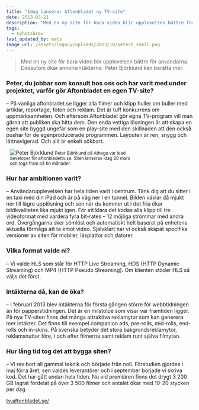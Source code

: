 ```yaml
---
title: "Idag lanserar Aftonbladet ny TV-site"
date: 2013-03-21
description: "Med en ny site för bara video blir upplevelsen bättre för användarna. Dessutom ökar annonsintäkterna."
tags:
  - nyhetsbrev
last_updated_by: mats
image_url: /assets/legacy/uploads/2013/10/peterb_small.png
---
```


> Med en ny site för bara video blir upplevelsen bättre för användarna. Dessutom ökar annonsintäkterna. Peter Björklund kan berätta mer.

### Peter, du jobbar som konsult hos oss och har varit med under projektet, varför gör Aftonbladet en egen TV-site?

– På vanliga aftonbladet.se ligger alla filmer och klipp huller om buller med artiklar, reportage, foton och reklam. Det är tuff konkurrens om uppmärksamheten. Och eftersom Aftonbladet gör egna TV-program vill man gärna att publiken ska hitta dem. Den enda vettiga lösningen är att skapa en egen site byggd ungefär som en play-site med den skillnaden att den också pushar för de egenproducerade programmen. Layouten är ren, snygg och lättnavigerad. Och allt är enkelt sökbart.
<div class="float_right" style="max-width:342px; margin-left: 10px;">
<img alt="Peter Björklund" src="http://i3.createsend1.com/ei/j/E4/B9B/A5B/080812/peter.png"/>
<small>Peter Björklund på Athega var lead developer för aftonbladettv.se. Siten lanseras idag 20 mars och togs fram på tio månader.</small>
</div>

### Hur har ambitionen varit?

– Användarupplevelsen har hela tiden varit i centrum. Tänk dig att du sitter i en taxi med din iPad och är på väg ner i en tunnel. Bilden växlar då mjukt ner till lägre upplösning och sen när du kommer ut i det fria ökar bildkvaliteten lika mjukt igen. För att klara det kodas alla klipp till tre videoformat med vardera fyra bit-rates – 12 möjliga strömmar med andra ord. Övergångarna sker sömlöst och automatiskt helt baserat på enhetens aktuella förmåga att ta emot video. Självklart har vi också skapat specifika versioner av siten för mobiler, läsplattor och datorer.

### Vilka format valde ni?

– Vi valde HLS som står för HTTP Live Streaming, HDS (HTTP Dynamic Streaming) och MP4 (HTTP Pseudo Streaming). Om klienten stöder HLS så väljs det först.

### Intäkterna då, kan de öka?

– I februari 2013 blev intäkterna för första gången större för webbtidningen än för papperstidningen. Det är en milstolpe som visar var framtiden ligger. På nya TV-siten finns det många attraktiva reklamytor som kan generera mer intäkter. Det finns till exempel companion ads, pre-rolls, mid-rolls, end-rolls och in-skins. På svenska betyder det stora bakgrundsreklamytor, reklamsnuttar före, i och efter filmerna samt reklam runt själva filmytan.

### Hur lång tid tog det att bygga siten?

– Vi rev bort all gammal teknik och började från noll. Förstudien gjordes i maj förra året, sen valdes leverantörer och i september började vi skriva kod. Det har gått undan hela tiden. Nu vid premiären finns det drygt 3 200 GB lagrat fördelat på över 3 500 filmer och antalet ökar med 10-20 stycken per dag.

[tv.aftonbladet.se/](https://tv.aftonbladet.se/)
